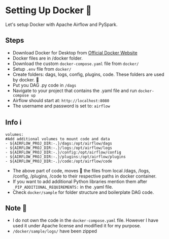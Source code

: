 # Setting Up Docker 🐳
Let's setup Docker with Apache Airflow and PySpark.

## Steps 
- Download Docker for Desktop from [Official Docker Website](https://www.docker.com/products/docker-desktop/)
- Docker files are in /docker folder.
- Download the custom `docker-compose.yaml` file from `docker/`
- Setup `.env` file from `docker/`
- Create folders: dags, logs, config, plugins, code. These folders are used by docker. 📁
- Put you DAG .py code in `/dags`
- Navigate to your project that contains the .yaml file and run `docker-compose up`
- Airflow should start at: `http://localhost:8080`
- The username and password is set to: `airflow` 

## Info ℹ
```
volumes:
#Add additional volumes to mount code and data
- ${AIRFLOW_PROJ_DIR:-.}/dags:/opt/airflow/dags
- ${AIRFLOW_PROJ_DIR:-.}/logs:/opt/airflow/logs
- ${AIRFLOW_PROJ_DIR:-.}/config:/opt/airflow/config
- ${AIRFLOW_PROJ_DIR:-.}/plugins:/opt/airflow/plugins
- ${AIRFLOW_PROJ_DIR:-.}/code:/opt/airflow/code
```
- The above part of code, moves 🚚 the files from local /dags, /logs, /config, /plugins, /code to their respective paths in docker container.
- If you want to add additional Python libraries mention them after `_PIP_ADDITIONAL_REQUIREMENTS:` in the .yaml file.
- Check `docker/sample` for folder structure and boilerplate DAG code. 

## Note 📝
- I do not own the code in the `docker-compose.yaml` file. However I have used it under Apache license and modified it for my purpose.
- `/docker/sample/logs/` have been zipped 